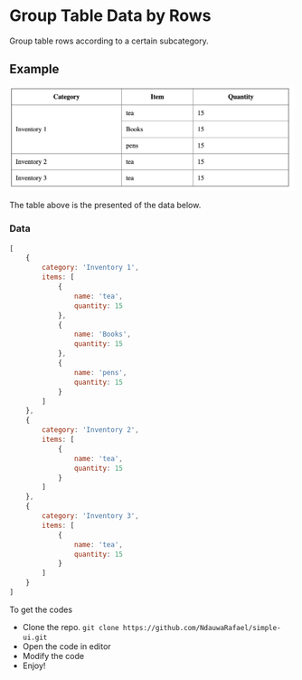 # Group Table Data by Rows
Group table rows according to a certain subcategory.

## Example

![alt text](./demo.png)

The table above is the presented of the data below.

### Data
```javascript
[
    {
        category: 'Inventory 1',
        items: [
            {
                name: 'tea',
                quantity: 15
            },
            {
                name: 'Books',
                quantity: 15
            },
            {
                name: 'pens',
                quantity: 15
            }
        ]
    },
    {
        category: 'Inventory 2',
        items: [
            {
                name: 'tea',
                quantity: 15
            }
        ]
    },
    {
        category: 'Inventory 3',
        items: [
            {
                name: 'tea',
                quantity: 15
            }
        ]
    }
]
```
To get the codes
 - Clone the repo. `git clone https://github.com/NdauwaRafael/simple-ui.git`
 - Open the code in editor
 - Modify the code 
 - Enjoy!
